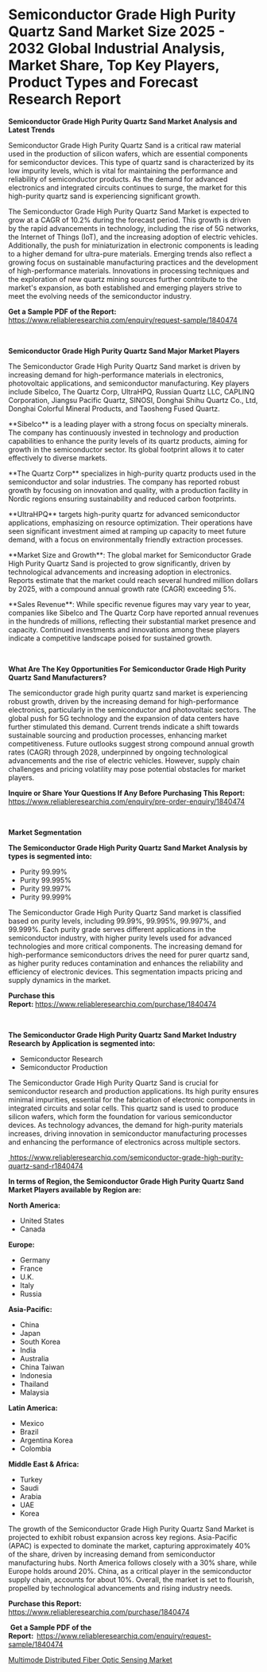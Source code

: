 <p><h1>Semiconductor Grade High Purity Quartz Sand Market Size 2025 - 2032 Global Industrial Analysis, Market Share, Top Key Players, Product Types and Forecast Research Report</h1></p><p><strong>Semiconductor Grade High Purity Quartz Sand Market Analysis and Latest Trends</strong></p>
<p><p>Semiconductor Grade High Purity Quartz Sand is a critical raw material used in the production of silicon wafers, which are essential components for semiconductor devices. This type of quartz sand is characterized by its low impurity levels, which is vital for maintaining the performance and reliability of semiconductor products. As the demand for advanced electronics and integrated circuits continues to surge, the market for this high-purity quartz sand is experiencing significant growth.</p><p>The Semiconductor Grade High Purity Quartz Sand Market is expected to grow at a CAGR of 10.2% during the forecast period. This growth is driven by the rapid advancements in technology, including the rise of 5G networks, the Internet of Things (IoT), and the increasing adoption of electric vehicles. Additionally, the push for miniaturization in electronic components is leading to a higher demand for ultra-pure materials. Emerging trends also reflect a growing focus on sustainable manufacturing practices and the development of high-performance materials. Innovations in processing techniques and the exploration of new quartz mining sources further contribute to the market's expansion, as both established and emerging players strive to meet the evolving needs of the semiconductor industry.</p></p>
<p><strong>Get a Sample PDF of the Report:&nbsp;</strong> <a href="https://www.reliableresearchiq.com/enquiry/request-sample/1840474?utm_campaign=3128&utm_medium=2&utm_source=Github&utm_content=ia&utm_term=06042025&utm_id=semiconductor-grade-high-purity-quartz-sand">https://www.reliableresearchiq.com/enquiry/request-sample/1840474</a></p>
<p>&nbsp;</p>
<p><strong>Semiconductor Grade High Purity Quartz Sand Major Market Players</strong></p>
<p><p>The Semiconductor Grade High Purity Quartz Sand market is driven by increasing demand for high-performance materials in electronics, photovoltaic applications, and semiconductor manufacturing. Key players include Sibelco, The Quartz Corp, UltraHPQ, Russian Quartz LLC, CAPLINQ Corporation, Jiangsu Pacific Quartz, SINOSI, Donghai Shihu Quartz Co., Ltd, Donghai Colorful Mineral Products, and Taosheng Fused Quartz.</p><p>**Sibelco** is a leading player with a strong focus on specialty minerals. The company has continuously invested in technology and production capabilities to enhance the purity levels of its quartz products, aiming for growth in the semiconductor sector. Its global footprint allows it to cater effectively to diverse markets.</p><p>**The Quartz Corp** specializes in high-purity quartz products used in the semiconductor and solar industries. The company has reported robust growth by focusing on innovation and quality, with a production facility in Nordic regions ensuring sustainability and reduced carbon footprints.</p><p>**UltraHPQ** targets high-purity quartz for advanced semiconductor applications, emphasizing on resource optimization. Their operations have seen significant investment aimed at ramping up capacity to meet future demand, with a focus on environmentally friendly extraction processes. </p><p>**Market Size and Growth**: The global market for Semiconductor Grade High Purity Quartz Sand is projected to grow significantly, driven by technological advancements and increasing adoption in electronics. Reports estimate that the market could reach several hundred million dollars by 2025, with a compound annual growth rate (CAGR) exceeding 5%.</p><p>**Sales Revenue**: While specific revenue figures may vary year to year, companies like Sibelco and The Quartz Corp have reported annual revenues in the hundreds of millions, reflecting their substantial market presence and capacity. Continued investments and innovations among these players indicate a competitive landscape poised for sustained growth.</p></p>
<p>&nbsp;</p>
<p><strong>What Are The Key Opportunities For Semiconductor Grade High Purity Quartz Sand Manufacturers?</strong></p>
<p><p>The semiconductor grade high purity quartz sand market is experiencing robust growth, driven by the increasing demand for high-performance electronics, particularly in the semiconductor and photovoltaic sectors. The global push for 5G technology and the expansion of data centers have further stimulated this demand. Current trends indicate a shift towards sustainable sourcing and production processes, enhancing market competitiveness. Future outlooks suggest strong compound annual growth rates (CAGR) through 2028, underpinned by ongoing technological advancements and the rise of electric vehicles. However, supply chain challenges and pricing volatility may pose potential obstacles for market players.</p></p>
<p><strong>Inquire or Share Your Questions If Any Before Purchasing This Report:</strong> <a href="https://www.reliableresearchiq.com/enquiry/pre-order-enquiry/1840474?utm_campaign=3128&utm_medium=2&utm_source=Github&utm_content=ia&utm_term=06042025&utm_id=semiconductor-grade-high-purity-quartz-sand">https://www.reliableresearchiq.com/enquiry/pre-order-enquiry/1840474</a></p>
<p>&nbsp;</p>
<p><strong>Market Segmentation</strong></p>
<p><strong>The Semiconductor Grade High Purity Quartz Sand Market Analysis by types is segmented into:</strong></p>
<p><ul><li>Purity 99.99%</li><li>Purity 99.995%</li><li>Purity 99.997%</li><li>Purity 99.999%</li></ul></p>
<p><p>The Semiconductor Grade High Purity Quartz Sand market is classified based on purity levels, including 99.99%, 99.995%, 99.997%, and 99.999%. Each purity grade serves different applications in the semiconductor industry, with higher purity levels used for advanced technologies and more critical components. The increasing demand for high-performance semiconductors drives the need for purer quartz sand, as higher purity reduces contamination and enhances the reliability and efficiency of electronic devices. This segmentation impacts pricing and supply dynamics in the market.</p></p>
<p><strong>Purchase this Report:&nbsp;</strong><a href="https://www.reliableresearchiq.com/purchase/1840474?utm_campaign=3128&utm_medium=2&utm_source=Github&utm_content=ia&utm_term=06042025&utm_id=semiconductor-grade-high-purity-quartz-sand">https://www.reliableresearchiq.com/purchase/1840474</a></p>
<p>&nbsp;</p>
<p><strong>The Semiconductor Grade High Purity Quartz Sand Market Industry Research by Application is segmented into:</strong></p>
<p><ul><li>Semiconductor Research</li><li>Semiconductor Production</li></ul></p>
<p><p>The Semiconductor Grade High Purity Quartz Sand is crucial for semiconductor research and production applications. Its high purity ensures minimal impurities, essential for the fabrication of electronic components in integrated circuits and solar cells. This quartz sand is used to produce silicon wafers, which form the foundation for various semiconductor devices. As technology advances, the demand for high-purity materials increases, driving innovation in semiconductor manufacturing processes and enhancing the performance of electronics across multiple sectors.</p></p>
<p><a href="https://www.reliableresearchiq.com/semiconductor-grade-high-purity-quartz-sand-r1840474?utm_campaign=3128&utm_medium=2&utm_source=Github&utm_content=ia&utm_term=06042025&utm_id=semiconductor-grade-high-purity-quartz-sand">&nbsp;https://www.reliableresearchiq.com/semiconductor-grade-high-purity-quartz-sand-r1840474</a></p>
<p><strong>In terms of Region, the Semiconductor Grade High Purity Quartz Sand Market Players available by Region are:</strong></p>
<p>
    <p> <strong> North America: </strong>
        <ul>
            <li>United States</li>
            <li>Canada</li>
        </ul>
        </p> 
    <p> <strong> Europe: </strong>
        <ul>
            <li>Germany</li>
            <li>France</li>
            <li>U.K.</li>
            <li>Italy</li>
            <li>Russia</li>
        </ul>
        </p> 
    <p> <strong> Asia-Pacific: </strong>
        <ul>
            <li>China</li>
            <li>Japan</li>
            <li>South Korea</li>
            <li>India</li>
            <li>Australia</li>
            <li>China Taiwan</li>
            <li>Indonesia</li>
            <li>Thailand</li>
            <li>Malaysia</li>
        </ul>
        </p> 
    <p> <strong> Latin America: </strong>
        <ul>
            <li>Mexico</li>
            <li>Brazil</li>
            <li>Argentina Korea</li>
            <li>Colombia</li>
        </ul>
        </p> 
    <p> <strong> Middle East & Africa: </strong>
        <ul>
            <li>Turkey</li>
            <li>Saudi</li>
            <li>Arabia</li>
            <li>UAE</li>
            <li>Korea</li>
        </ul>
    </p>
    </p>
<p><p>The growth of the Semiconductor Grade High Purity Quartz Sand Market is projected to exhibit robust expansion across key regions. Asia-Pacific (APAC) is expected to dominate the market, capturing approximately 40% of the share, driven by increasing demand from semiconductor manufacturing hubs. North America follows closely with a 30% share, while Europe holds around 20%. China, as a critical player in the semiconductor supply chain, accounts for about 10%. Overall, the market is set to flourish, propelled by technological advancements and rising industry needs.</p></p>
<p><strong>Purchase this Report: </strong><a href="https://www.reliableresearchiq.com/purchase/1840474?utm_campaign=3128&utm_medium=2&utm_source=Github&utm_content=ia&utm_term=06042025&utm_id=semiconductor-grade-high-purity-quartz-sand">https://www.reliableresearchiq.com/purchase/1840474</a></p>
<p>&nbsp;<strong>Get a Sample PDF of the Report:&nbsp;&nbsp;</strong><a href="https://www.reliableresearchiq.com/enquiry/request-sample/1840474?utm_campaign=3128&utm_medium=2&utm_source=Github&utm_content=ia&utm_term=06042025&utm_id=semiconductor-grade-high-purity-quartz-sand">https://www.reliableresearchiq.com/enquiry/request-sample/1840474</a></p>
<p><strong></strong></p>
<p><p><a href="https://github.com/scaseiargas/Market-Research-Report-List-1/blob/main/multimode-distributed-fiber-optic-sensing-market.md?utm_campaign=3128&utm_medium=2&utm_source=Github&utm_content=ia&utm_term=06042025&utm_id=semiconductor-grade-high-purity-quartz-sand">Multimode Distributed Fiber Optic Sensing Market</a></p></p>
